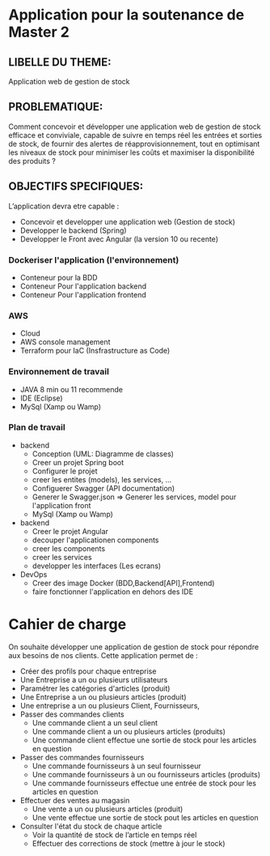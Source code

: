 # Application pour la soutenance de Master 2
## LIBELLE DU THEME:
Application web de gestion de stock
## PROBLEMATIQUE:
Comment concevoir et développer une application web de gestion de stock efficace et conviviale, capable de suivre en temps réel les entrées et sorties de stock, de fournir des alertes de réapprovisionnement, tout en optimisant les niveaux de stock pour minimiser les coûts et maximiser la disponibilité des produits ?
## OBJECTIFS SPECIFIQUES:
L’application devra etre capable :
- Concevoir et developper une application web (Gestion de stock)
- Developper le backend (Spring)
- Developper le Front avec Angular (la version 10 ou recente)
### Dockeriser l'application (l'environnement)
- Conteneur pour la BDD
- Conteneur Pour l'application backend
- Conteneur Pour l'application frontend
### AWS
- Cloud
- AWS console management
- Terraform pour IaC (Insfrastructure as Code)
### Environnement de travail
- JAVA 8 min ou 11 recommende
- IDE (Eclipse)
- MySql (Xamp ou Wamp)
### Plan de travail
- backend
  - Conception (UML: Diagramme de classes)
  - Creer un projet Spring boot
  - Configurer le projet
  - creer les entites (models), les services, ...
  - Configuerer Swagger (API documentation)
  - Generer le Swagger.json => Generer les services, model pour l'application front
  - MySql (Xamp ou Wamp)
- backend
  - Creer le projet Angular
  - decouper l'applicationen components
  - creer les components
  - creer les services
  - developper les interfaces (Les ecrans)
- DevOps
  - Creer des image Docker (BDD,Backend[API],Frontend)
  - faire fonctionner l'application en dehors des IDE
# Cahier de charge
On souhaite développer une application de gestion de stock pour répondre aux besoins de nos clients. Cette application permet de :
- Créer des profils pour chaque entreprise
- Une Entreprise a un ou plusieurs utilisateurs
- Paramétrer les catégories d'articles (produit)
- Une Entreprise a un ou plusieurs articles (produit)
- Une entreprise a un ou plusieurs Client, Fournisseurs,
- Passer des commandes clients
    - Une commande client a un seul client
    - Une commande client a un ou plusieurs articles (produits)
    - Une commande client effectue une sortie de stock pour les articles en question
- Passer des commandes fournisseurs
    - Une commande fournisseurs à un seul fournisseur
    - Une commande fournisseurs à un ou fournisseurs articles (produits)
    - Une commande fournisseurs effectue une entrée de stock pour les articles en question
- Effectuer des ventes au magasin
    - Une vente a un ou plusieurs articles (produit)
    - Une vente effectue une sortie de stock pout les articles en question
- Consulter l'état du stock de chaque article
    - Voir la quantité de stock de l’article en temps réel
    - Effectuer des corrections de stock (mettre à jour le stock)
